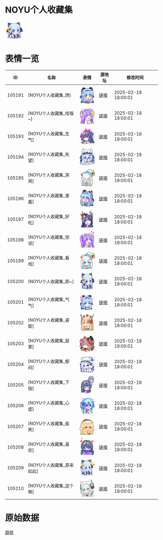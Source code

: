 # NOYU个人收藏集

<img src="./cover.png" height="60" alt="cover" />

# 表情一览

|ID|名称|表情|源地址|修改时间|
|----|----|----|----|----|
|105191|[NOYU个人收藏集_馋]|<img src="./pic/105191_%5BNOYU个人收藏集_馋%5D.png" height="60" alt="馋"/>|[链接](https://i0.hdslb.com/bfs/garb/b60670185653bebd42df8cb42e7c30013642ea1a.png)|2025-02-18 18:00:01|
|105192|[NOYU个人收藏集_哇哦~]|<img src="./pic/105192_%5BNOYU个人收藏集_哇哦~%5D.png" height="60" alt="哇哦~"/>|[链接](https://i0.hdslb.com/bfs/garb/3e71521f41f81cea051acd28f7e6505f0928a0db.png)|2025-02-18 18:00:01|
|105193|[NOYU个人收藏集_生气]|<img src="./pic/105193_%5BNOYU个人收藏集_生气%5D.png" height="60" alt="生气"/>|[链接](https://i0.hdslb.com/bfs/garb/568c4684c3df856abce6b2f3634e3a86e20ca236.png)|2025-02-18 18:00:01|
|105194|[NOYU个人收藏集_失望]|<img src="./pic/105194_%5BNOYU个人收藏集_失望%5D.png" height="60" alt="失望"/>|[链接](https://i0.hdslb.com/bfs/garb/6b809a5de0ca24d1c82950f7a120d280897eaac6.png)|2025-02-18 18:00:01|
|105195|[NOYU个人收藏集_哭哭]|<img src="./pic/105195_%5BNOYU个人收藏集_哭哭%5D.png" height="60" alt="哭哭"/>|[链接](https://i0.hdslb.com/bfs/garb/5169bb507e5d427fa5247848a6c2ca352a4b389d.png)|2025-02-18 18:00:01|
|105196|[NOYU个人收藏集_害羞]|<img src="./pic/105196_%5BNOYU个人收藏集_害羞%5D.png" height="60" alt="害羞"/>|[链接](https://i0.hdslb.com/bfs/garb/4514aebce54c96e5384da740f58e80ab65fc9735.png)|2025-02-18 18:00:01|
|105197|[NOYU个人收藏集_好吃]|<img src="./pic/105197_%5BNOYU个人收藏集_好吃%5D.png" height="60" alt="好吃"/>|[链接](https://i0.hdslb.com/bfs/garb/e9dd5a7ae9f70c7ca33cabdeadfce382836911a7.png)|2025-02-18 18:00:01|
|105198|[NOYU个人收藏集_惊讶]|<img src="./pic/105198_%5BNOYU个人收藏集_惊讶%5D.png" height="60" alt="惊讶"/>|[链接](https://i0.hdslb.com/bfs/garb/d9a7676aadaf052bb88e8b9c98e2b193925686d6.png)|2025-02-18 18:00:01|
|105199|[NOYU个人收藏集_看戏]|<img src="./pic/105199_%5BNOYU个人收藏集_看戏%5D.png" height="60" alt="看戏"/>|[链接](https://i0.hdslb.com/bfs/garb/514f0c4ff5783b9041a6cd40bf86693dcfec3f28.png)|2025-02-18 18:00:01|
|105200|[NOYU个人收藏集_耶~]|<img src="./pic/105200_%5BNOYU个人收藏集_耶~%5D.png" height="60" alt="耶~"/>|[链接](https://i0.hdslb.com/bfs/garb/0481a89d21c43ea4b3998cf196cce73dfc89353e.png)|2025-02-18 18:00:01|
|105201|[NOYU个人收藏集_气气]|<img src="./pic/105201_%5BNOYU个人收藏集_气气%5D.png" height="60" alt="气气"/>|[链接](https://i0.hdslb.com/bfs/garb/747c5b1c527ed36308f2af7dea3772a22a4fcf73.png)|2025-02-18 18:00:01|
|105202|[NOYU个人收藏集_睿智]|<img src="./pic/105202_%5BNOYU个人收藏集_睿智%5D.png" height="60" alt="睿智"/>|[链接](https://i0.hdslb.com/bfs/garb/e4de8be7b2caa77c8d48caed9f8439ccac5a9ea9.png)|2025-02-18 18:00:01|
|105203|[NOYU个人收藏集_鼓掌]|<img src="./pic/105203_%5BNOYU个人收藏集_鼓掌%5D.png" height="60" alt="鼓掌"/>|[链接](https://i0.hdslb.com/bfs/garb/5f0d4f2992e97ec8ef0fe8c4f379e66553d72d39.png)|2025-02-18 18:00:01|
|105204|[NOYU个人收藏集_郁闷]|<img src="./pic/105204_%5BNOYU个人收藏集_郁闷%5D.png" height="60" alt="郁闷"/>|[链接](https://i0.hdslb.com/bfs/garb/8b98df9a5beb578aef569036731005efeb5d98df.png)|2025-02-18 18:00:01|
|105205|[NOYU个人收藏集_下指]|<img src="./pic/105205_%5BNOYU个人收藏集_下指%5D.png" height="60" alt="下指"/>|[链接](https://i0.hdslb.com/bfs/garb/538d77cfd16ddbc0942f13c97eb5eb1a02f5430f.png)|2025-02-18 18:00:01|
|105206|[NOYU个人收藏集_心虚]|<img src="./pic/105206_%5BNOYU个人收藏集_心虚%5D.png" height="60" alt="心虚"/>|[链接](https://i0.hdslb.com/bfs/garb/b0996aa399af0b2c479c231daa435708c16b446a.png)|2025-02-18 18:00:01|
|105207|[NOYU个人收藏集_偷笑]|<img src="./pic/105207_%5BNOYU个人收藏集_偷笑%5D.png" height="60" alt="偷笑"/>|[链接](https://i0.hdslb.com/bfs/garb/c6629d1b1a3b351c344b406f55b201bce14fdce7.png)|2025-02-18 18:00:01|
|105208|[NOYU个人收藏集_喜欢]|<img src="./pic/105208_%5BNOYU个人收藏集_喜欢%5D.png" height="60" alt="喜欢"/>|[链接](https://i0.hdslb.com/bfs/garb/475a3b4b77489730f030c2591fe96a75842dc846.png)|2025-02-18 18:00:01|
|105209|[NOYU个人收藏集_原来如此]|<img src="./pic/105209_%5BNOYU个人收藏集_原来如此%5D.png" height="60" alt="原来如此"/>|[链接](https://i0.hdslb.com/bfs/garb/cf9a69ddfa6e2488919fbfd8de43aa6dbc819e17.png)|2025-02-18 18:00:01|
|105210|[NOYU个人收藏集_这个嘛]|<img src="./pic/105210_%5BNOYU个人收藏集_这个嘛%5D.png" height="60" alt="这个嘛"/>|[链接](https://i0.hdslb.com/bfs/garb/c7c5dca9cc97638581d0031416c37a33e5b61d63.png)|2025-02-18 18:00:01|

# 原始数据

[跳转](./raw.json)

